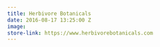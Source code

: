 ```yaml
---
title: Herbivore Botanicals
date: 2016-08-17 13:25:00 Z
image: 
store-link: https://www.herbivorebotanicals.com
---
```


